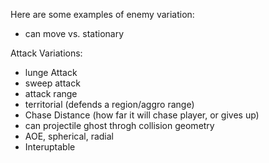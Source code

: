 Here are some examples of enemy variation:
* can move vs. stationary


Attack Variations:
- lunge Attack
- sweep attack
- attack range
- territorial (defends a region/aggro range)
- Chase Distance (how far it will chase player, or gives up)
- can projectile ghost throgh collision geometry
- AOE, spherical, radial
- Interuptable
